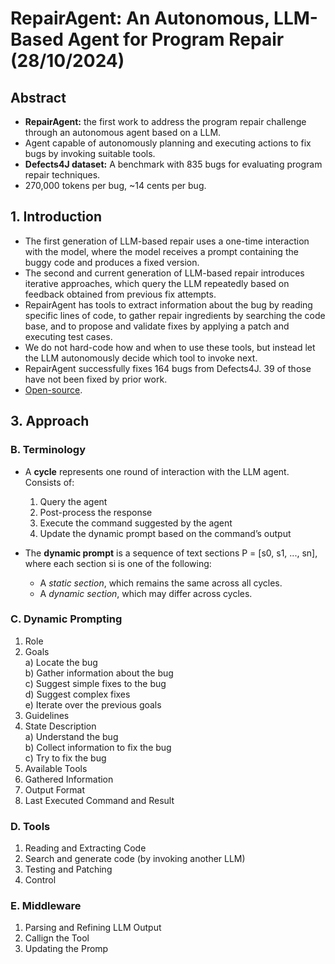 # **RepairAgent: An Autonomous, LLM-Based Agent for Program Repair (28/10/2024)**

## Abstract
- **RepairAgent:** the first work to address the program repair challenge through an autonomous agent based on a LLM.
- Agent capable of autonomously planning and executing actions to fix bugs by invoking suitable tools.
- **Defects4J dataset:** A benchmark with 835 bugs for evaluating program repair techniques.
- 270,000 tokens per bug, ~14 cents per bug.

## 1. Introduction
- The first generation of LLM-based repair uses a one-time interaction with the model, where the model receives a prompt containing the buggy code and produces a fixed version.
- The second and current generation of LLM-based repair introduces iterative approaches, which query the LLM repeatedly based on feedback obtained from previous fix attempts.
- RepairAgent has tools to extract information about the bug by reading specific lines of code, to gather repair ingredients by searching the code base, and to propose and validate fixes by applying a patch and executing test cases.
- We do not hard-code how and when to use these tools, but instead let the LLM autonomously decide which tool to invoke next.
- RepairAgent successfully fixes 164 bugs from Defects4J. 39 of those have not been fixed by prior work.
- [Open-source](https://github.com/sola-st/RepairAgent).

## 3. Approach

### B. Terminology
- A **cycle** represents one round of interaction with the LLM agent. Consists of:
    1) Query the agent
    2) Post-process the response
    3) Execute the command suggested by the agent
    4) Update the dynamic prompt based on the command’s output

- The **dynamic prompt** is a sequence of text sections P = [s0, s1, ..., sn], where each section si is one of the following:
    - A *static section*, which remains the same across all cycles.
    - A *dynamic section*, which may differ across cycles.

### C. Dynamic Prompting
1) Role
2) Goals  
    a) Locate the bug  
    b) Gather information about the bug  
    c) Suggest simple fixes to the bug  
    d) Suggest complex fixes  
    e) Iterate over the previous goals  
3) Guidelines
4) State Description  
    a) Understand the bug  
    b) Collect information to fix the bug  
    c) Try to fix the bug  
5) Available Tools
6) Gathered Information
7) Output Format
8) Last Executed Command and Result

### D. Tools
1) Reading and Extracting Code
2) Search and generate code (by invoking another LLM)
3) Testing and Patching
4) Control

### E. Middleware
1) Parsing and Refining LLM Output
2) Callign the Tool
3) Updating the Promp